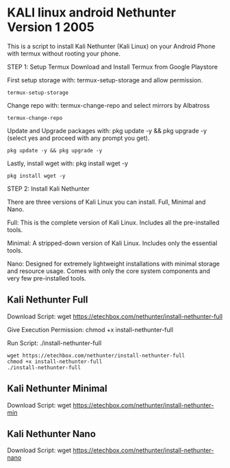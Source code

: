 # KALI linux android Nethunter Version 1 2005



This is a script to install Kali Nethunter (Kali Linux) on your Android Phone with termux without rooting your phone.

STEP 1: Setup Termux
Download and Install Termux from Google Playstore

First setup storage with: termux-setup-storage and allow permission.

```
termux-setup-storage
```

Change repo with: termux-change-repo and select mirrors by Albatross

```
termux-change-repo 
```


Update and Upgrade packages with: pkg update -y && pkg upgrade -y (select yes and proceed with any prompt you get).

```
pkg update -y && pkg upgrade -y 
```


Lastly, install wget with: pkg install wget -y

```
pkg install wget -y
```

STEP 2: Install Kali Nethunter

There are three versions of Kali Linux you can install. Full, Minimal and Nano.

Full: This is the complete version of Kali Linux. Includes all the pre-installed tools.

Minimal: A stripped-down version of Kali Linux. Includes only the essential tools.

Nano: Designed for extremely lightweight installations with minimal storage and resource usage. Comes with only the core system 
components and very few pre-installed tools.

## Kali Nethunter Full

Download Script: wget https://etechbox.com/nethunter/install-nethunter-full

Give Execution Permission: chmod +x install-nethunter-full

Run Script: ./install-nethunter-full

```
wget https://etechbox.com/nethunter/install-nethunter-full
chmod +x install-nethunter-full
./install-nethunter-full
```



## Kali Nethunter Minimal
Download Script: wget https://etechbox.com/nethunter/install-nethunter-min

## Kali Nethunter Nano
Download Script: wget https://etechbox.com/nethunter/install-nethunter-nano
